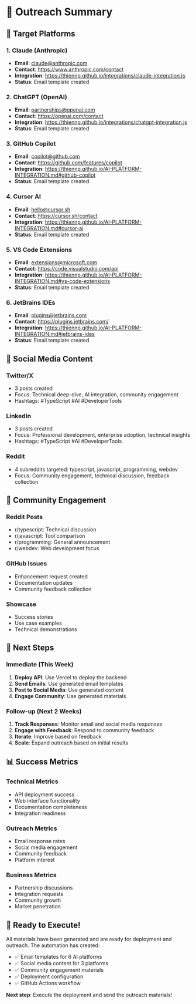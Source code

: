 # 📧 Outreach Summary

## 🎯 Target Platforms

### 1. Claude (Anthropic)
- **Email**: claude@anthropic.com
- **Contact**: https://www.anthropic.com/contact
- **Integration**: https://thiennp.github.io/integrations/claude-integration.js
- **Status**: Email template created

### 2. ChatGPT (OpenAI)
- **Email**: partnerships@openai.com
- **Contact**: https://openai.com/contact
- **Integration**: https://thiennp.github.io/integrations/chatgpt-integration.js
- **Status**: Email template created

### 3. GitHub Copilot
- **Email**: copilot@github.com
- **Contact**: https://github.com/features/copilot
- **Integration**: https://thiennp.github.io/AI-PLATFORM-INTEGRATION.md#github-copilot
- **Status**: Email template created

### 4. Cursor AI
- **Email**: hello@cursor.sh
- **Contact**: https://cursor.sh/contact
- **Integration**: https://thiennp.github.io/AI-PLATFORM-INTEGRATION.md#cursor-ai
- **Status**: Email template created

### 5. VS Code Extensions
- **Email**: extensions@microsoft.com
- **Contact**: https://code.visualstudio.com/api
- **Integration**: https://thiennp.github.io/AI-PLATFORM-INTEGRATION.md#vs-code-extensions
- **Status**: Email template created

### 6. JetBrains IDEs
- **Email**: plugins@jetbrains.com
- **Contact**: https://plugins.jetbrains.com/
- **Integration**: https://thiennp.github.io/AI-PLATFORM-INTEGRATION.md#jetbrains-ides
- **Status**: Email template created

## 📱 Social Media Content

### Twitter/X
- 3 posts created
- Focus: Technical deep-dive, AI integration, community engagement
- Hashtags: #TypeScript #AI #DeveloperTools

### LinkedIn
- 3 posts created
- Focus: Professional development, enterprise adoption, technical insights
- Hashtags: #TypeScript #AI #DeveloperTools

### Reddit
- 4 subreddits targeted: typescript, javascript, programming, webdev
- Focus: Community engagement, technical discussion, feedback collection

## 👥 Community Engagement

### Reddit Posts
- r/typescript: Technical discussion
- r/javascript: Tool comparison
- r/programming: General announcement
- r/webdev: Web development focus

### GitHub Issues
- Enhancement request created
- Documentation updates
- Community feedback collection

### Showcase
- Success stories
- Use case examples
- Technical demonstrations

## 🎯 Next Steps

### Immediate (This Week)
1. **Deploy API**: Use Vercel to deploy the backend
2. **Send Emails**: Use generated email templates
3. **Post to Social Media**: Use generated content
4. **Engage Community**: Use generated materials

### Follow-up (Next 2 Weeks)
1. **Track Responses**: Monitor email and social media responses
2. **Engage with Feedback**: Respond to community feedback
3. **Iterate**: Improve based on feedback
4. **Scale**: Expand outreach based on initial results

## 📊 Success Metrics

### Technical Metrics
- API deployment success
- Web interface functionality
- Documentation completeness
- Integration readiness

### Outreach Metrics
- Email response rates
- Social media engagement
- Community feedback
- Platform interest

### Business Metrics
- Partnership discussions
- Integration requests
- Community growth
- Market penetration

## 🚀 Ready to Execute!

All materials have been generated and are ready for deployment and outreach. The automation has created:

- ✅ Email templates for 6 AI platforms
- ✅ Social media content for 3 platforms
- ✅ Community engagement materials
- ✅ Deployment configuration
- ✅ GitHub Actions workflow

**Next step**: Execute the deployment and send the outreach materials!